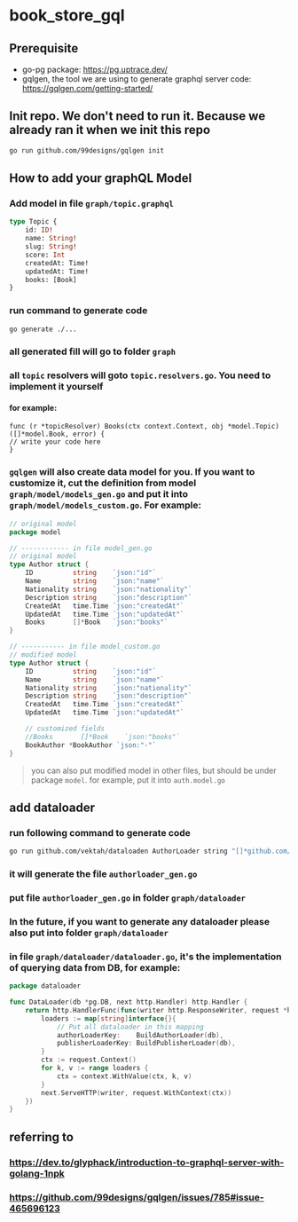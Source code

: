 # book_store_gql

## Prerequisite

- go-pg package: https://pg.uptrace.dev/
- gqlgen, the tool we are using to generate graphql server code: https://gqlgen.com/getting-started/

## Init repo. We don't need to run it. Because we already ran it when we init this repo

```bash
go run github.com/99designs/gqlgen init
```

## How to add your graphQL Model

### Add model in file `graph/topic.graphql`

```graphql
type Topic {
    id: ID!
    name: String!
    slug: String!
    score: Int
    createdAt: Time!
    updatedAt: Time!
    books: [Book]
}
```

### run command to generate code

```bash
go generate ./...
```

### all generated fill will go to folder `graph`

### all `topic` resolvers will goto `topic.resolvers.go`. You need to implement it yourself

#### for example:

```
func (r *topicResolver) Books(ctx context.Context, obj *model.Topic) ([]*model.Book, error) {
// write your code here
}
```

### `gqlgen` will also create data model for you. If you want to customize it, cut the definition from model `graph/model/models_gen.go` and put it into `graph/model/models_custom.go`. For example:

```go
// original model
package model

// ------------ in file model_gen.go
// original model
type Author struct {
	ID          string    `json:"id"`
	Name        string    `json:"name"`
	Nationality string    `json:"nationality"`
	Description string    `json:"description"`
	CreatedAt   time.Time `json:"createdAt"`
	UpdatedAt   time.Time `json:"updatedAt"`
	Books       []*Book   `json:"books"`
}

// ----------- in file model_custom.go
// modified model
type Author struct {
	ID          string    `json:"id"`
	Name        string    `json:"name"`
	Nationality string    `json:"nationality"`
	Description string    `json:"description"`
	CreatedAt   time.Time `json:"createdAt"`
	UpdatedAt   time.Time `json:"updatedAt"`

	// customized fields
	//Books       []*Book    `json:"books"`
	BookAuthor *BookAuthor `json:"-"`
}
```

> you can also put modified model in other files, but should be under package `model`. for example, put it into `auth.model.go`

## add dataloader

### run following command to generate code

```bash
go run github.com/vektah/dataloaden AuthorLoader string "[]*github.com/liujun5885/book_store_gql/graph/model.Author"
```

### it will generate the file `authorloader_gen.go`

### put file `authorloader_gen.go` in folder `graph/dataloader`

### In the future, if you want to generate any dataloader please also put into folder `graph/dataloader`

### in file `graph/dataloader/dataloader.go`, it's the implementation of querying data from DB, for example:

```go
package dataloader

func DataLoader(db *pg.DB, next http.Handler) http.Handler {
	return http.HandlerFunc(func(writer http.ResponseWriter, request *http.Request) {
		loaders := map[string]interface{}{
			// Put all dataloader in this mapping
			authorLoaderKey:    BuildAuthorLoader(db),
			publisherLoaderKey: BuildPublisherLoader(db),
		}
		ctx := request.Context()
		for k, v := range loaders {
			ctx = context.WithValue(ctx, k, v)
		}
		next.ServeHTTP(writer, request.WithContext(ctx))
	})
}
```

## referring to

### https://dev.to/glyphack/introduction-to-graphql-server-with-golang-1npk

### https://github.com/99designs/gqlgen/issues/785#issue-465696123